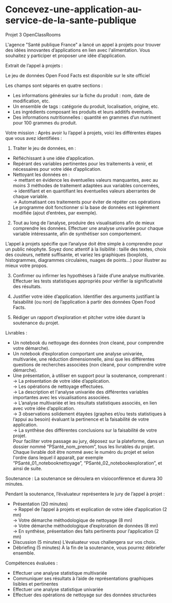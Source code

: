 # Concevez-une-application-au-service-de-la-sante-publique
Projet 3 OpenClassRooms

L'agence "Santé publique France" a lancé un appel à projets pour trouver des idées innovantes d’applications en lien avec l'alimentation. Vous souhaitez y participer et proposer une idée d’application.

Extrait de l’appel à projets :

Le jeu de données Open Food Facts est disponible sur le site officiel

Les champs sont séparés en quatre sections :
- Les informations générales sur la fiche du produit : nom, date de modification, etc.
- Un ensemble de tags : catégorie du produit, localisation, origine, etc.
- Les ingrédients composant les produits et leurs additifs éventuels.
- Des informations nutritionnelles : quantité en grammes d’un nutriment pour 100 grammes du produit.

Votre mission :
Après avoir lu l’appel à projets, voici les différentes étapes que vous avez identifiées :

1) Traiter le jeu de données, en :
- Réfléchissant à une idée d’application.
- Repérant des variables pertinentes pour les traitements à venir, et nécessaires pour votre idée d’application.
- Nettoyant les données en :  
    -> mettant en évidence les éventuelles valeurs manquantes, avec au moins 3 méthodes de traitement adaptées aux variables concernées,  
    -> identifiant et en quantifiant les éventuelles valeurs aberrantes de chaque variable.  
    -> Automatisant ces traitements pour éviter de répéter ces opérations  
Le programme doit fonctionner si la base de données est légèrement modifiée (ajout d’entrées, par exemple).

2) Tout au long de l’analyse, produire des visualisations afin de mieux comprendre les données. Effectuer une analyse univariée pour chaque variable intéressante, afin de synthétiser son comportement.

L’appel à projets spécifie que l’analyse doit être simple à comprendre pour un public néophyte. Soyez donc attentif à la lisibilité : taille des textes, choix des couleurs, netteté suffisante, et variez les graphiques (boxplots, histogrammes, diagrammes circulaires, nuages de points…) pour illustrer au mieux votre propos.

3) Confirmer ou infirmer les hypothèses à l’aide d’une analyse multivariée. Effectuer les tests statistiques appropriés pour vérifier la significativité des résultats.

4) Justifier votre idée d’application. Identifier des arguments justifiant la faisabilité (ou non) de l’application à partir des données Open Food Facts.

5) Rédiger un rapport d’exploration et pitcher votre idée durant la soutenance du projet.

Livrables :
- Un notebook du nettoyage des données (non cleané, pour comprendre votre démarche). 
- Un notebook d’exploration comportant une analyse univariée, multivariée, une réduction dimensionnelle, ainsi que les différentes questions de recherches associées (non cleané, pour comprendre votre démarche).
- Une présentation, à utiliser en support pour la soutenance, comprenant :  
    -> La présentation de votre idée d’application.  
    -> Les opérations de nettoyage effectuées.  
    -> La description et l'analyse univariée des différentes variables importantes avec les visualisations associées.  
    -> L’analyse multivariée et les résultats statistiques associés, en lien avec votre idée d’application.  
    -> 3 observations solidement étayées (graphes et/ou tests statistiques à l’appui au besoin) évaluant la pertinence et la faisabilité de votre application.  
    -> La synthèse des différentes conclusions sur la faisabilité de votre projet.  
Pour faciliter votre passage au jury, déposez sur la plateforme, dans un dossier nommé “PSanté_nom_prenom”, tous les livrables du projet. Chaque livrable doit être nommé avec le numéro du projet et selon l'ordre dans lequel il apparaît, par exemple “PSanté_01_notebooknettoyage”, “PSanté_02_notebookexploration”, et ainsi de suite.

Soutenance :
La soutenance se déroulera en visioconférence et durera 30 minutes. 

Pendant la soutenance, l’évaluateur représentera le jury de l’appel à projet :
- Présentation (20 minutes)  
    -> Rappel de l’appel à projets et explication de votre idée d’application (2 mn)  
    -> Votre démarche méthodologique de nettoyage (8 mn)  
    -> Votre démarche méthodologique d’exploration de données (8 mn)  
    -> En synthèse, présentation des faits pertinents pour l’application (2 mn)  
- Discussion (5 minutes)
L’évaluateur vous challengera sur vos choix. 
- Débriefing (5 minutes)
À la fin de la soutenance, vous pourrez débriefer ensemble.

Compétences évaluées :
- Effectuer une analyse statistique multivariée
- Communiquer ses résultats à l’aide de représentations graphiques lisibles et pertinentes
- Effectuer une analyse statistique univariée
- Effectuer des opérations de nettoyage sur des données structurées
